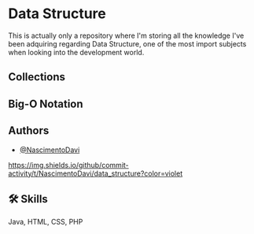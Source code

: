 
# Data Structure

This is actually only a repository where I'm storing all the knowledge I've been adquiring regarding Data Structure, one of the most import subjects when looking into the development world.

## Collections

## Big-O Notation

## Authors

- [@NascimentoDavi](https://www.github.com/NascimentoDavi)

https://img.shields.io/github/commit-activity/t/NascimentoDavi/data_structure?color=violet

## 🛠 Skills
Java, HTML, CSS, PHP

